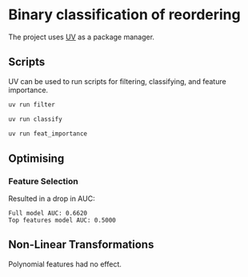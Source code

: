 # Binary classification of reordering

The project uses [UV](https://docs.astral.sh/uv/) as a package manager.

## Scripts

UV can be used to run scripts for filtering, classifying, and feature importance.

```bash
uv run filter
```

```bash
uv run classify
```

```bash
uv run feat_importance
```

## Optimising

### Feature Selection

Resulted in a drop in AUC:

```text
Full model AUC: 0.6620
Top features model AUC: 0.5000
```

## Non-Linear Transformations

Polynomial features had no effect.
